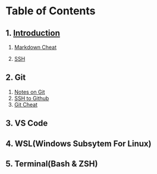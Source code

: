 # Table of Contents

## 1. [Introduction](README.md)

1. [Markdown Cheat](MDFiles/MarkdownCheatsheet)

2. [SSH]()

## 2. Git

  1. [Notes on Git](MDFiles/NotesOnGit.md)
  2. [SSH to Github](MDFiles/SSHtoGithub.md)
  3. [Git Cheat]()

## 3. VS Code

## 4. WSL(Windows Subsytem For Linux)

## 5. Terminal(Bash & ZSH)
